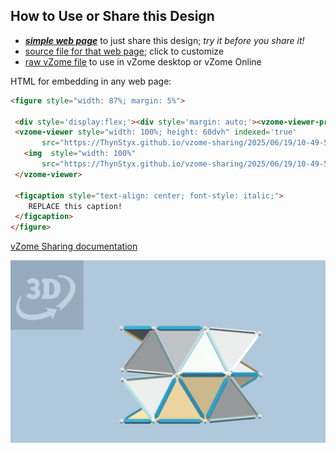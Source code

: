 
## How to Use or Share this Design

 - [***simple web page***](<https://ThynStyx.github.io/vzome-sharing/2025/06/19/10-49-56-Constructing-with-mstar/>) to just share this design; *try it before you share it!*
 - [source file for that web page](<https://github.com/ThynStyx/vzome-sharing/edit/main/2025/06/19/10-49-56-Constructing-with-mstar/index.md>); click to customize
 - [raw vZome file](<https://raw.githubusercontent.com/ThynStyx/vzome-sharing/main/2025/06/19/10-49-56-Constructing-with-mstar/Constructing-with-mstar.vZome>) to use in vZome desktop or vZome Online
 
 HTML for embedding in any web page:
 ```html
<figure style="width: 87%; margin: 5%">
  
  <div style='display:flex;'><div style='margin: auto;'><vzome-viewer-previous label='prev step'></vzome-viewer-previous><vzome-viewer-next label='next step'></vzome-viewer-next></div></div>
  <vzome-viewer style="width: 100%; height: 60dvh" indexed='true'
        src="https://ThynStyx.github.io/vzome-sharing/2025/06/19/10-49-56-Constructing-with-mstar/Constructing-with-mstar.vZome" >
    <img  style="width: 100%"
        src="https://ThynStyx.github.io/vzome-sharing/2025/06/19/10-49-56-Constructing-with-mstar/Constructing-with-mstar.png" >
  </vzome-viewer>

  <figcaption style="text-align: center; font-style: italic;">
     REPLACE this caption!
  </figcaption>
</figure>

 ```

[vZome Sharing documentation](https://vzome.github.io/vzome/sharing.html#how-it-works)

![Image](<Constructing-with-mstar.png>)

